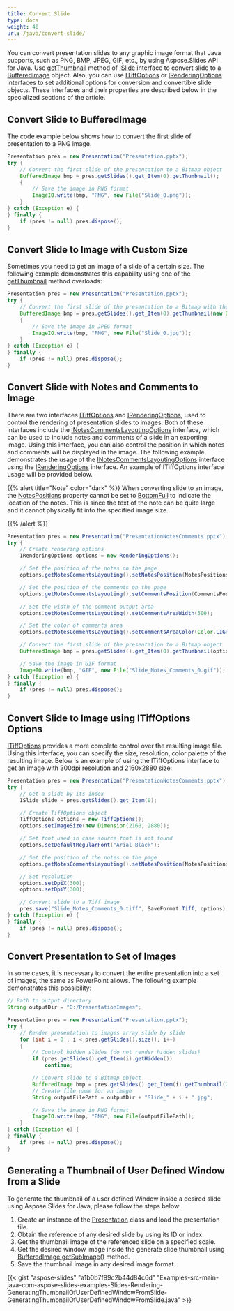 ```yaml
---
title: Convert Slide
type: docs
weight: 40
url: /java/convert-slide/
---
```


You can convert presentation slides to any graphic image format that Java supports, such as PNG, BMP, JPEG, GIF, etc., 
by using Aspose.Slides API for Java.
Use [getThumbnail](https://apireference.aspose.com/slides/java/com.aspose.slides/ISlide#getThumbnail--) method of 
[ISlide](https://apireference.aspose.com/slides/java/com.aspose.slides/ISlide) interface to convert slide to a [BufferedImage](https://docs.oracle.com/javase/7/docs/api/java/awt/image/BufferedImage.html) object.
Also, you can use [ITiffOptions](https://apireference.aspose.com/slides/java/com.aspose.slides/ITiffOptions) or [IRenderingOptions](https://apireference.aspose.com/slides/java/com.aspose.slides/IRenderingOptions) interfaces to set additional options for conversion and convertible slide objects.
These interfaces and their properties are described below in the specialized sections of the article.

## **Convert Slide to BufferedImage**

The code example below shows how to convert the first slide of presentation to a PNG image.

``` java 
Presentation pres = new Presentation("Presentation.pptx");
try {
    // Convert the first slide of the presentation to a Bitmap object
    BufferedImage bmp = pres.getSlides().get_Item(0).getThumbnail();
    {
        // Save the image in PNG format
        ImageIO.write(bmp, "PNG", new File("Slide_0.png"));
    }
} catch (Exception e) {  
} finally {
    if (pres != null) pres.dispose();
}
```
## **Convert Slide to Image with Custom Size**

Sometimes you need to get an image of a slide of a certain size. 
The following example demonstrates this capability using one of the 
[getThumbnail](https://apireference.aspose.com/slides/java/com.aspose.slides/ISlide#getThumbnail-java.awt.Dimension-) method overloads:

``` java 
Presentation pres = new Presentation("Presentation.pptx");
try {
    // Convert the first slide of the presentation to a Bitmap with the specified size
    BufferedImage bmp = pres.getSlides().get_Item(0).getThumbnail(new Dimension(1820, 1040));
    {
        // Save the image in JPEG format
        ImageIO.write(bmp, "PNG", new File("Slide_0.jpg"));
    }
} catch (Exception e) {
} finally {
    if (pres != null) pres.dispose();
}
```

## **Convert Slide with Notes and Comments to Image**

There are two interfaces [ITiffOptions](https://apireference.aspose.com/slides/java/com.aspose.slides/ITiffOptions) and [IRenderingOptions](https://apireference.aspose.com/slides/java/com.aspose.slides/IRenderingOptions), used to control the rendering of presentation slides to images.
Both of these interfaces include the [INotesCommentsLayoutingOptions](https://apireference.aspose.com/slides/java/com.aspose.slides/INotesCommentsLayoutingOptions) interface, which can be used to include notes and comments of a slide in an exporting image.
Using this interface, you can also control the position in which notes and comments will be displayed in the image.
The following example demonstrates the usage of the [INotesCommentsLayoutingOptions](https://apireference.aspose.com/slides/java/com.aspose.slides/INotesCommentsLayoutingOptions) interface using the [IRenderingOptions](https://apireference.aspose.com/slides/java/com.aspose.slides/IRenderingOptions) interface.
An example of ITiffOptions interface usage will be provided below. 

{{% alert title="Note" color="dark" %}} 
When converting slide to an image, the 
[NotesPositions](https://apireference.aspose.com/slides/java/com.aspose.slides/NotesPositions) property cannot be set to [BottomFull](https://apireference.aspose.com/slides/java/com.aspose.slides/NotesPositions#BottomFull) to indicate the location of the notes.
This is since the text of the note can be quite large and it cannot physically fit into the specified image size.

{{% /alert %}} 

``` java 
Presentation pres = new Presentation("PresentationNotesComments.pptx");
try {
    // Create rendering options
    IRenderingOptions options = new RenderingOptions();

    // Set the position of the notes on the page
    options.getNotesCommentsLayouting().setNotesPosition(NotesPositions.BottomTruncated);

    // Set the position of the comments on the page
    options.getNotesCommentsLayouting().setCommentsPosition(CommentsPositions.Right);

    // Set the width of the comment output area
    options.getNotesCommentsLayouting().setCommentsAreaWidth(500);

    // Set the color of comments area
    options.getNotesCommentsLayouting().setCommentsAreaColor(Color.LIGHT_GRAY);

    // Convert the first slide of the presentation to a Bitmap object
    BufferedImage bmp = pres.getSlides().get_Item(0).getThumbnail(options, 2f, 2f);

    // Save the image in GIF format
    ImageIO.write(bmp, "GIF", new File("Slide_Notes_Comments_0.gif"));
} catch (Exception e) {
} finally {
    if (pres != null) pres.dispose();
}
```

## **Convert Slide to Image using ITiffOptions Options**

[ITiffOptions](https://apireference.aspose.com/slides/java/com.aspose.slides/ITiffOptions) provides a more complete 
control over the resulting image file.
Using this interface, you can specify the size, resolution, color palette of the resulting image. 
Below is an example of using the ITiffOptions interface to get an image with 300dpi resolution 
and 2160x2880 size:

``` java 
Presentation pres = new Presentation("PresentationNotesComments.pptx");
try {
    // Get a slide by its index
    ISlide slide = pres.getSlides().get_Item(0);

    // Create TiffOptions object
    TiffOptions options = new TiffOptions();
    options.setImageSize(new Dimension(2160, 2880));

    // Set font used in case source font is not found
    options.setDefaultRegularFont("Arial Black");

    // Set the position of the notes on the page
    options.getNotesCommentsLayouting().setNotesPosition(NotesPositions.BottomTruncated);

    // Set resolution
    options.setDpiX(300);
    options.setDpiY(300);

    // Convert slide to a Tiff image
    pres.save("Slide_Notes_Comments_0.tiff", SaveFormat.Tiff, options);
} catch (Exception e) {
} finally {
    if (pres != null) pres.dispose();
}
```

## **Convert Presentation to Set of Images**

In some cases, it is necessary to convert the entire presentation into a set of images, 
the same as PowerPoint allows. The following example demonstrates this possibility:

``` java 
// Path to output directory
String outputDir = "D:/PresentationImages";

Presentation pres = new Presentation("Presentation.pptx");
try {
    // Render presentation to images array slide by slide
    for (int i = 0 ; i < pres.getSlides().size(); i++)
    {
        // Control hidden slides (do not render hidden slides)
        if (pres.getSlides().get_Item(i).getHidden())
            continue;

        // Convert slide to a Bitmap object
        BufferedImage bmp = pres.getSlides().get_Item(i).getThumbnail(2f, 2f);
        // Create file name for an image
        String outputFilePath = outputDir + "Slide_" + i + ".jpg";

        // Save the image in PNG format
        ImageIO.write(bmp, "PNG", new File(outputFilePath));
    }
} catch (Exception e) {
} finally {
    if (pres != null) pres.dispose();
} 
```

## **Generating a Thumbnail of User Defined Window from a Slide**

To generate the thumbnail of a user defined Window inside a desired slide using Aspose.Slides for Java, please follow the steps below:

1. Create an instance of the [Presentation](http://www.aspose.com/api/java/slides/com.aspose.slides/classes/Presentation) class and load the presentation file.
1. Obtain the reference of any desired slide by using its ID or index.
1. Get the thumbnail image of the referenced slide on a specified scale.
1. Get the desired window image inside the generate slide thumbnail using [BufferedImage.getSubImage()](http://docs.oracle.com/javase/6/docs/api/java/awt/image/BufferedImage.html#getSubimage%28int,%20int,%20int,%20int%29) method.
1. Save the thumbnail image in any desired image format.

{{< gist "aspose-slides" "a1b0b7f99c2b44d84c6d" "Examples-src-main-java-com-aspose-slides-examples-Slides-Rendering-GeneratingThumbnailOfUserDefinedWindowFromSlide-GeneratingThumbnailOfUserDefinedWindowFromSlide.java" >}}

